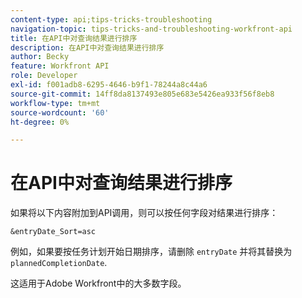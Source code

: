 ```yaml
---
content-type: api;tips-tricks-troubleshooting
navigation-topic: tips-tricks-and-troubleshooting-workfront-api
title: 在API中对查询结果进行排序
description: 在API中对查询结果进行排序
author: Becky
feature: Workfront API
role: Developer
exl-id: f001adb8-6295-4646-b9f1-78244a8c44a6
source-git-commit: 14ff8da8137493e805e683e5426ea933f56f8eb8
workflow-type: tm+mt
source-wordcount: '60'
ht-degree: 0%

---
```



# 在API中对查询结果进行排序

如果将以下内容附加到API调用，则可以按任何字段对结果进行排序：

```
&entryDate_Sort=asc
```

例如，如果要按任务计划开始日期排序，请删除 `entryDate` 并将其替换为 `plannedCompletionDate`.

这适用于Adobe Workfront中的大多数字段。

